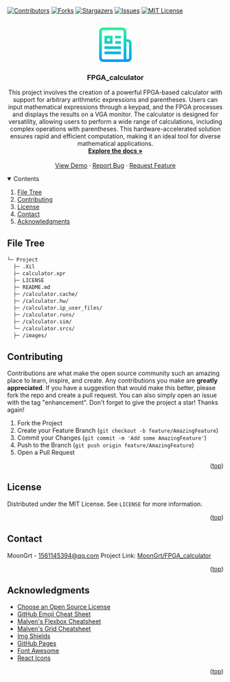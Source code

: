 <div id="top"></div>

[![Contributors][contributors-shield]][contributors-url]
[![Forks][forks-shield]][forks-url]
[![Stargazers][stars-shield]][stars-url]
[![Issues][issues-shield]][issues-url]
[![MIT License][license-shield]][license-url]


<!-- PROJECT LOGO -->
<br />
<div align="center">
	<a href="https://github.com/MoonGrt/FPGA_calculator">
	<img src="images/logo.png" alt="Logo" width="80" height="80">
	</a>
<h3 align="center">FPGA_calculator</h3>
	<p align="center">
	
This project involves the creation of a powerful FPGA-based calculator with support for arbitrary arithmetic expressions and parentheses. Users can input mathematical expressions through a keypad, and the FPGA processes and displays the results on a VGA monitor. The calculator is designed for versatility, allowing users to perform a wide range of calculations, including complex operations with parentheses. This hardware-accelerated solution ensures rapid and efficient computation, making it an ideal tool for diverse mathematical applications.
	<br />
	<a href="https://github.com/MoonGrt/FPGA_calculator"><strong>Explore the docs »</strong></a>
	<br />
	<br />
	<a href="https://github.com/MoonGrt/FPGA_calculator">View Demo</a>
	·
	<a href="https://github.com/MoonGrt/FPGA_calculator/issues">Report Bug</a>
	·
	<a href="https://github.com/MoonGrt/FPGA_calculator/issues">Request Feature</a>
	</p>
</div>


<!-- CONTENTS -->
<details open>
  <summary>Contents</summary>
  <ol>
    <li><a href="#file-tree">File Tree</a></li>
    <li><a href="#contributing">Contributing</a></li>
    <li><a href="#license">License</a></li>
    <li><a href="#contact">Contact</a></li>
    <li><a href="#acknowledgments">Acknowledgments</a></li>
  </ol>
</details>


<!-- FILE TREE -->
## File Tree

```
└─ Project
  ├─ .Xil
  ├─ calculator.xpr
  ├─ LICENSE
  ├─ README.md
  ├─ /calculator.cache/
  ├─ /calculator.hw/
  ├─ /calculator.ip_user_files/
  ├─ /calculator.runs/
  ├─ /calculator.sim/
  └─ /calculator.srcs/
  ├─ /images/

```


<!-- CONTRIBUTING -->
## Contributing
Contributions are what make the open source community such an amazing place to learn, inspire, and create. Any contributions you make are **greatly appreciated**.
If you have a suggestion that would make this better, please fork the repo and create a pull request. You can also simply open an issue with the tag "enhancement".
Don't forget to give the project a star! Thanks again!
1. Fork the Project
2. Create your Feature Branch (`git checkout -b feature/AmazingFeature`)
3. Commit your Changes (`git commit -m 'Add some AmazingFeature'`)
4. Push to the Branch (`git push origin feature/AmazingFeature`)
5. Open a Pull Request
<p align="right">(<a href="#top">top</a>)</p>


<!-- LICENSE -->
## License
Distributed under the MIT License. See `LICENSE` for more information.
<p align="right">(<a href="#top">top</a>)</p>


<!-- CONTACT -->
## Contact
MoonGrt - 1561145394@qq.com
Project Link: [MoonGrt/FPGA_calculator](https://github.com/MoonGrt/FPGA_calculator)
<p align="right">(<a href="#top">top</a>)</p>


<!-- ACKNOWLEDGMENTS -->
## Acknowledgments
* [Choose an Open Source License](https://choosealicense.com)
* [GitHub Emoji Cheat Sheet](https://www.webpagefx.com/tools/emoji-cheat-sheet)
* [Malven's Flexbox Cheatsheet](https://flexbox.malven.co/)
* [Malven's Grid Cheatsheet](https://grid.malven.co/)
* [Img Shields](https://shields.io)
* [GitHub Pages](https://pages.github.com)
* [Font Awesome](https://fontawesome.com)
* [React Icons](https://react-icons.github.io/react-icons/search)
<p align="right">(<a href="#top">top</a>)</p>


<!-- MARKDOWN LINKS & IMAGES -->
<!-- https://www.markdownguide.org/basic-syntax/#reference-style-links -->
[contributors-shield]: https://img.shields.io/github/contributors/MoonGrt/FPGA_calculator.svg?style=for-the-badge
[contributors-url]: https://github.com/MoonGrt/FPGA_calculator/graphs/contributors
[forks-shield]: https://img.shields.io/github/forks/MoonGrt/FPGA_calculator.svg?style=for-the-badge
[forks-url]: https://github.com/MoonGrt/FPGA_calculator/network/members
[stars-shield]: https://img.shields.io/github/stars/MoonGrt/FPGA_calculator.svg?style=for-the-badge
[stars-url]: https://github.com/MoonGrt/FPGA_calculator/stargazers
[issues-shield]: https://img.shields.io/github/issues/MoonGrt/FPGA_calculator.svg?style=for-the-badge
[issues-url]: https://github.com/MoonGrt/FPGA_calculator/issues
[license-shield]: https://img.shields.io/github/license/MoonGrt/FPGA_calculator.svg?style=for-the-badge
[license-url]: https://github.com/MoonGrt/FPGA_calculator/blob/master/LICENSE

